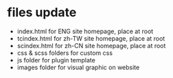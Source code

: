 # files update
- index.html for ENG site homepage, place at root
- tcindex.html for zh-TW site homepage, place at root
- scindex.html for zh-CN site homepage, place at root
- css & scss folders for custom css
- js folder for plugin template
- images folder for visual graphic on website




